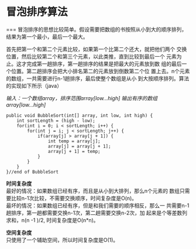 # 冒泡排序算法
===
冒泡排序的思想比较简单。假设需要把数组的书按照从小到大的顺序排列，
结果为第一个最小，最后一个最大。

首先把第一个和第二个元素比较，如果第一个比第二个还大，就把他们两个
交换位置，然后比较第二个和第三个元素，以此类推，直到比较到最后一个
元素为止。这才完成第一趟排序，第一趟排序的结果是把最大的元素放到数
组的最后一个位置。第二趟排序会把大小排名第二的元素放到倒数第二个位
置上去。n个元素的数组，一共需要进行n-1趟排序，最后使整个数组是从小
到大按顺序排列。算法的实现如下所示（java）

*输入：一个数组array，排序范围array[low...high]*
*输出有序的数组array[low...high]*

```
public void BubbleSort(int[] array, int low, int high) {
    int sortLength = (high - low);
    for(int i = 0; i < sortLength; i++) {
        for(int j = i; j < sortLength; j++) {
            if(array[j] > array[j + 1]) {
                int temp = array[j];
                array[j] = array[j + 1];
                array[j + 1] = temp;
            }
        }
    }
}//end of BubbleSort
```
**时间复杂度**  
最好的情况：如果数组已经有序，而且是从小到大排列，那么n个元素的
数组只需要比较n-1次比较，不需要交换顺序，时间复杂度是O(n)。    
最坏的情况：如果数组已经有序，但是和我们需要的顺序相反，那么一
共需要n-1趟排序，第一趟都需要交换n-1次，第二趟需要交换n-2次，加
起来是个等差数列求和，n(n -1 )/2, 时间复杂度是O(n*n)。

**空间复杂度**   
只使用了一个辅助空间，所以时间复杂度是O(1)。
